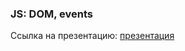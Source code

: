 ### JS: DOM, events

Ссылка на презентацию: [презентация](https://github.com/ait-tr/cohort33/blob/main/front_end/lesson_12/Lesson_12_DOM_events.pdf)

